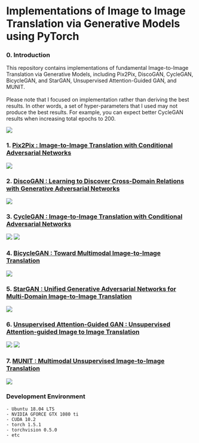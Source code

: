 # Implementations of Image to Image Translation via Generative Models using PyTorch

### 0. Introduction
This repository contains implementations of fundamental Image-to-Image Translation via Generative Models, including Pix2Pix, DiscoGAN, CycleGAN, BicycleGAN, and StarGAN, Unsupervised Attention-Guided GAN, and MUNIT. </br>
<br> Please note that I focused on implementation rather than deriving the best results. In other words, a set of hyper-parameters that I used may not produce the best results. For example, you can expect better CycleGAN results when increasing total epochs to 200.

<img src = './Intro.PNG'>

### 1. [Pix2Pix : Image-to-Image Translation with Conditional Adversarial Networks](https://github.com/hee9joon/Image-to-Image-Translation/tree/master/1.%20Pix2Pix)

<img src = './1. Pix2Pix/results/inference/Pix2Pix_Results_001.png'>

### 2. [DiscoGAN : Learning to Discover Cross-Domain Relations with Generative Adversarial Networks](https://github.com/hee9joon/Image-to-Image-Translation/tree/master/2.%20DiscoGAN)

<img src = './2. DiscoGAN/results/inference/DiscoGAN_Edges2Shoes_Results_001.png'>

### 3. [CycleGAN : Image-to-Image Translation with Conditional Adversarial Networks](https://github.com/hee9joon/Image-to-Image-Translation/tree/master/3.%20CycleGAN)

<img src = './3. CycleGAN/results/inference/Horse2Zebra/CycleGAN_Horse2Zebra_Results_075.png'>
<img src = './3. CycleGAN/results/inference/Zebra2Horse/CycleGAN_Zebra2Horse_Results_063.png'>

### 4. [BicycleGAN : Toward Multimodal Image-to-Image Translation](https://github.com/hee9joon/Image-to-Image-Translation/tree/master/4.%20BicycleGAN)

<img src = './4. BicycleGAN/results/inference/BicycleGAN_Edges2Handbags_Results_001.png'>


### 5. [StarGAN : Unified Generative Adversarial Networks for Multi-Domain Image-to-Image Translation](https://github.com/hee9joon/Image-to-Image-Translation/tree/master/5.%20StarGAN)

<img src = './5. StarGAN/results/inference/StarGAN_Aligned_CelebA_Results_0001.png'>

### 6. [Unsupervised Attention-Guided GAN : Unsupervised Attention-guided Image to Image Translation](https://github.com/hee9joon/Image-to-Image-Translation/tree/master/6.%20Unsupervised%20Attention-Guided%20GAN)

<img src = './6. Unsupervised Attention-Guided GAN/results/inference/Horse2Zebra/UAG-GAN_Horse2Zebra_Results_031.png'>
<img src = './6. Unsupervised Attention-Guided GAN/results/inference/Zebra2Horse/UAG-GAN_Zebra2Horse_Results_024.png'>

### 7. [MUNIT : Multimodal Unsupervised Image-to-Image Translation](https://github.com/hee9joon/Image-to-Image-Translation/tree/master/7.%20MUNIT)

<img src = './7. MUNIT/results/inference/ex_guided/MUNIT_Edges2Shoes_Ex_Guided_Results_007.png'>

### Development Environment
```
- Ubuntu 18.04 LTS
- NVIDIA GFORCE GTX 1080 ti
- CUDA 10.2
- torch 1.5.1
- torchvision 0.5.0
- etc
```
